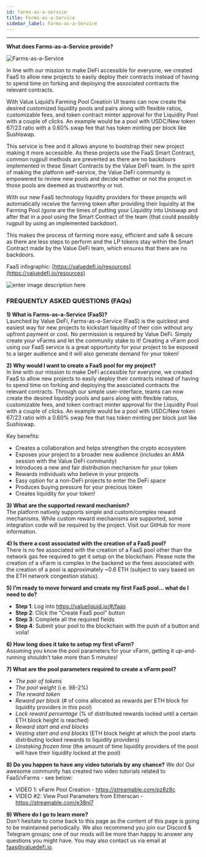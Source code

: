 ```yaml
---
id: farms-as-a-service
title: Farms-as-a-Service
sidebar_label: Farms-as-a-Service
---
```


---

**What does Farms-as-a-Service provide?**

![Farms-as-a-Service](../img/faas.png)

In line with our mission to make DeFi accessible for everyone, we created FaaS to allow new projects to easily deploy their contracts instead of having to spend time on forking and deploying the associated contracts the relevant contracts.  
  
With Value Liquid’s Farming Pool Creation UI  teams can now create the desired customized liquidity pools and pairs along with flexible ratios, customizable fees, and token contract minter approval for the Liquidity Pool with a couple of clicks. An example would be a pool with USDC/New token 67/23 ratio with a 0.60% swap fee that has token minting per block like Sushiswap.

This service is free and it allows anyone to bootstrap their new project making it more accessible. As these projects use the FaaS Smart Contract, common rugpull methods are prevented as there are no backdoors implemented in these Smart Contracts by the Value DeFi team. In the spirit of making the platform self-service, the Value DeFi community is empowered to review new pools and decide whether or not the project in those pools are deemed as trustworthy or not.

With our new FaaS technology liquidity providers for these projects will automatically receive the farming token after providing their liquidity at the Farming Pool \(gone are the times of putting your Liquidity into Uniswap and after that in a pool using the Smart Contract of the team \(that could possibly rugpull by using an implemented backdoor\).

This makes the process of farming more easy, efficient and safe & secure as there are less steps to perform and the LP tokens stay within the Smart Contract made by the Value DeFi team, which ensures that there are no backdoors.

FaaS infographic: [https://valuedefi.io/resources](https://valuedefi.io/resources)

![enter image description here](https://miro.medium.com/max/700/1*a81g73R8alhkV0TL9CPsng.png)

### FREQUENTLY ASKED QUESTIONS \(FAQs\)

**1\) What is Farms-as-a-Service \(FaaS\)?**  
Launched by Value DeFi, Farms-as-a-Service \(FaaS\) is the quickest and easiest way for new projects to kickstart liquidity of their coin without any upfront payment or cost. No permission is required by Value DeFi. Simply create your vFarms and let the community stake to it! Creating a vFarm pool using our FaaS service is a great opportunity for your project to be exposed to a larger audience and it will also generate demand for your token!

**2\) Why would I want to create a FaaS pool for my project?**  
In line with our mission to make DeFi accessible for everyone, we created FaaS to allow new projects to easily deploy their contracts instead of having to spend time on forking and deploying the associated contracts the relevant contracts. Through our simple user-interface, teams can now create the desired liquidity pools and pairs along with flexible ratios, customizable fees, and token contract minter approval for the Liquidity Pool with a couple of clicks. An example would be a pool with USDC/New token 67/23 ratio with a 0.60% swap fee that has token minting per block just like Sushiswap.

Key benefits:
- Creates a collaboration and helps strengthen the crypto ecosystem
- Exposes your project to a broader new audience (includes an AMA session with the Value DeFi community)
- Introduces a new and fair distribution mechanism for your token
- Rewards individuals who believe in your projects
- Easy option for a non-DeFi projects to enter the DeFi space
- Produces buying pressure for your precious token
- Creates liquidity for your token!

**3\) What are the supported reward mechanism?**  
The platform natively supports simple and custom/complex reward mechanisms. While custom reward mechanisms are supported, some integration code will be required by the project.  Visit our GitHub for more information.

**4\) Is there a cost associated with the creation of a FaaS pool?**  
There is no fee associated with the creation of a FaaS pool other than the network gas fee required to get it setup on the blockchain. Please note the creation of a vFarm is complex in the backend so the fees associated with the creation of a pool is approximately ~0.6 ETH (subject to vary based on the ETH network congestion status).

**5) I’m ready to move forward and create my first FaaS pool… what do I need to do?**

- **Step 1**: Log into https://valueliquid.io/#/faas
- **Step 2**: Click the “Create FaaS pool” button
- **Step 3**: Complete all the required fields
- **Step 4**: Submit your pool to the blockchain with the push of a button and voila!

**6\) How long does it take to setup my first vFarm?**  
 Assuming you know the pool parameters for your vFarm, getting it up-and-running shouldn’t take more than 5 minutes!

**7\) What are the pool parameters required to create a vFarm pool?**  
- _The pair of tokens_  
- _The pool weight_ \(i.e. 98-2%\)  
- _The reward token_  
- _Reward per block_ \(\# of coins allocated as rewards per ETH block for liquidity providers in this pool\)  
- _Lock reward percentage_ \(% of distributed rewards locked until a certain ETH block height is reached\)  
- _Reward start and end blocks_  
- _Vesting start and end blocks_ \(ETH block height at which the pool starts distributing locked rewards to liquidity providers\)  
- _Unstaking frozen time_ \(the amount of time liquidity providers of the pool will have their liquidity locked at the pool\)

**8\) Do you happen to have any video tutorials by any chance?**
We do! Our awesome community has created two video tutorials related to FaaS/vFarms - see below:
- VIDEO 1:  vFarm Pool Creation - https://streamable.com/pz8z8c
- VIDEO #2:  View Pool Parameters from Etherscan - https://streamable.com/e38nl7

**9\) Where do I go to learn more?**  
Don’t hesitate to come back to this page as the content of this page is going to be maintained periodically. We also recommend you join our Discord & Telegram groups; one of our mods will be more than happy to answer any questions you might have. You may also contact us via email at <faas@valuedefi.io>.

